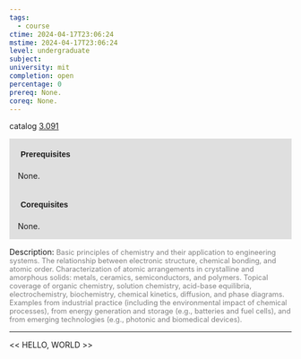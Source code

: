 ```yaml
---
tags:
  - course
ctime: 2024-04-17T23:06:24
mstime: 2024-04-17T23:06:24
level: undergraduate
subject: 
university: mit
completion: open
percentage: 0
prereq: None.
coreq: None.
---
```


catalog [3.091](http://student.mit.edu/catalog/m3a.html#3.091)

<span style="display: block; padding: 15px; background-color: rgb(100, 100, 100, 0.2);"><font id="m_prereq2940_0" style="display: block; font-family: Arial, sans-serif; font-weight: bold; padding: 5px">Prerequisites</font><br><span id="prereq2940_0">None.</span></span>
<span style="display: block; padding: 15px; background-color: rgb(100, 100, 100, 0.2);"><font id="m_coreq2940_0" style="display: block; font-family: Arial, sans-serif; font-weight: bold; padding: 5px">Corequisites</font><br><span id="coreq2940_0">None.</span></span>

<font style="">Description:</font>
<font style="color: grey; font-size: 0.8rem;">Basic principles of chemistry and their application to engineering systems. The relationship between electronic structure, chemical bonding, and atomic order. Characterization of atomic arrangements in crystalline and amorphous solids: metals, ceramics, semiconductors, and polymers. Topical coverage of organic chemistry, solution chemistry, acid-base equilibria, electrochemistry, biochemistry, chemical kinetics, diffusion, and phase diagrams. Examples from industrial practice (including the environmental impact of chemical processes), from energy generation and storage (e.g., batteries and fuel cells), and from emerging technologies (e.g., photonic and biomedical devices).</font>



---

<< HELLO, WORLD >>
